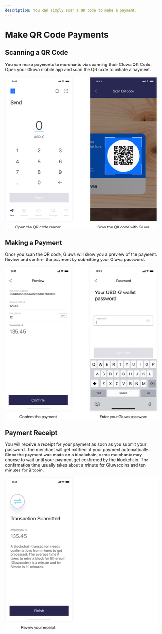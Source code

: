 ```yaml
---
description: You can simply scan a QR code to make a payment.
---
```


# Make QR Code Payments

## Scanning a QR Code

You can make payments to merchants via scanning their Gluwa QR Code. Open your Gluwa mobile app and scan the QR code to initiate a payment.

![](../../.gitbook/assets/qr-01.png)

## Making a Payment

Once you scan the QR code, Gluwa will show you a preview of the payment. Review and confirm the payment by submitting your Gluwa password.

![](../../.gitbook/assets/qr-02.png)

## Payment Receipt

You will receive a receipt for your payment as soon as you submit your password. The merchant will get notified of your payment automatically. Since the payment was made on a blockchain, some merchants may choose to wait until your payment get confirmed by the blockchain. The confirmation time usually takes about a minute for Gluwacoins and ten minutes for Bitcoin.

![](../../.gitbook/assets/qr-03.png)

